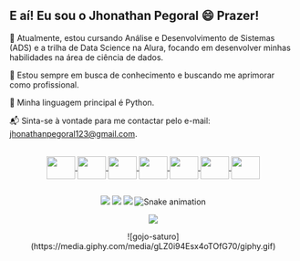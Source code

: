 ## E aí! Eu sou o Jhonathan Pegoral 😄 Prazer!
🚀 Atualmente, estou cursando Análise e Desenvolvimento de Sistemas (ADS) e a trilha de Data Science na Alura, focando em desenvolver minhas habilidades na área de ciência de dados.

🤝 Estou sempre em busca de conhecimento e buscando me aprimorar como profissional.

🐍 Minha linguagem principal é Python.

📬 Sinta-se à vontade para me contactar pelo e-mail: jhonathanpegoral123@gmail.com.

 
<div align="center">
  <a href="https://github.com/Pegoral123">
  <![Pegoral123 GitHub stats](https://github-readme-stats.vercel.app/api?username=Pegoral123_icons=true&theme=dracula&bgcolor=transparent)
  [![Top Langs](https://github-readme-stats.vercel.app/api/top-langs/?username=Pegoral123&theme=dracula)](https://github.com/Pegoral123/github-readme-stats)
</div>
 
  
  
  <div style="display: inline_block"><br>
    <img align="center" height="40" width="50" src="https://cdn.jsdelivr.net/gh/devicons/devicon/icons/html5/html5-original-wordmark.svg" />
    <img align="center" height="40" width="50" src="https://cdn.jsdelivr.net/gh/devicons/devicon/icons/css3/css3-original-wordmark.svg" />
    <img align="center" height="40" width="50" src="https://cdn.jsdelivr.net/gh/devicons/devicon/icons/bootstrap/bootstrap-original.svg" />
    <img align="center" height="40" width="50" src="https://cdn.jsdelivr.net/gh/devicons/devicon/icons/javascript/javascript-original.svg" />
    <img align="center" height="40" width="50"  src="https://cdn.jsdelivr.net/gh/devicons/devicon/icons/git/git-plain.svg" />
     <img align="center" height="40" width="50" rel="stylesheet" src="https://cdn.jsdelivr.net/gh/devicons/devicon/icons/nodejs/nodejs-original-wordmark.svg"/>
     <img align="center" height="40" width="50" rel="stylesheet"  src="https://cdn.jsdelivr.net/gh/devicons/devicon/icons/vuejs/vuejs-original-wordmark.svg"/>
  
         
          
  </div>

  ##
  <div> 
 
  <a href="https://www.instagram.com/jhonathan_pegoral/" target="_blank"><img src="https://img.shields.io/badge/-Instagram-%23E4405F?style=for-the-badge&logo=instagram&logoColor=white" target="_blank"></a>
  <a href = "mailto:jhonathanpegoral123@gmail.com"><img src="https://img.shields.io/badge/-Gmail-%23333?style=for-the-badge&logo=gmail&logoColor=white" target="_blank"></a>
  <a href="https://www.linkedin.com/in/jhonathan-pegoral-462165222/" target="_blank"><img src="https://img.shields.io/badge/-LinkedIn-%230077B5?style=for-the-badge&logo=linkedin&logoColor=white" target="_blank"></a> 
![Snake animation](https://github.com/Pegoral123/Pegoral123/blob/output/github-contribution-grid-snake-dark.svg)
<p align="center">
  <img src="https://profile-counter.glitch.me/Pegoral123/count.svg?" />
</p>
![gojo-saturo](https://media.giphy.com/media/gLZ0i94Esx4oTOfG70/giphy.gif)
 
  


 

